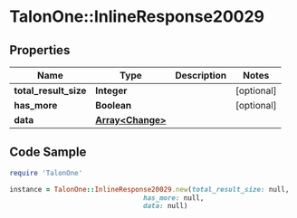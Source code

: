 # TalonOne::InlineResponse20029

## Properties

Name | Type | Description | Notes
------------ | ------------- | ------------- | -------------
**total_result_size** | **Integer** |  | [optional] 
**has_more** | **Boolean** |  | [optional] 
**data** | [**Array&lt;Change&gt;**](Change.md) |  | 

## Code Sample

```ruby
require 'TalonOne'

instance = TalonOne::InlineResponse20029.new(total_result_size: null,
                                 has_more: null,
                                 data: null)
```


